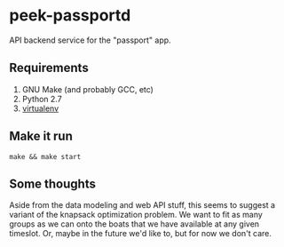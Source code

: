 peek-passportd
==============

API backend service for the "passport" app.


Requirements
------------

1. GNU Make (and probably GCC, etc)
2. Python 2.7
3. [virtualenv](https://pypi.python.org/pypi/virtualenv)


Make it run
-----------

``make && make start``


Some thoughts
-------------

Aside from the data modeling and web API stuff, this seems
to suggest a variant of the knapsack optimization problem. We want
to fit as many groups as we can onto the boats that we have
available at any given timeslot. Or, maybe in the future we'd like
to, but for now we don't care.
